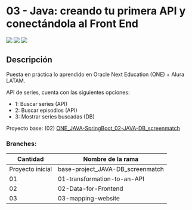 # 03 - Java: creando tu primera API y conectándola al Front End

<p>
    <img src="https://img.shields.io/badge/STATUS-INICIANDO-green">
    <img src="https://img.shields.io/badge/SPRING BOOT-3.3.0-green">
    <img src="https://img.shields.io/badge/DATABASE-POSTGRES-blue">
</p>

## Descripción

Puesta en práctica lo aprendido en Oracle Next Education (ONE) + Alura LATAM.

API de series, cuenta con las siguientes opciones:

- 1: Buscar series (API)
- 2: Buscar episodios (API)
- 3: Mostrar series buscadas (DB)

Proyecto base: (02) [ONE_JAVA-SpringBoot_02-JAVA-DB_screenmatch](https://github.com/JosePater/ONE_JAVA-SpringBoot_02-JAVA-DB_screenmatch/tree/03-mapping-relationship)

### Branches:

| Cantidad         | Nombre de la rama                |
|------------------|----------------------------------|
| Proyecto inicial | base-project_JAVA-DB_screenmatch |
| 01               | 01-transformation-to-an-API      |
| 02               | 02-Data-for-Frontend             |
| 03               | 03-mapping-website               |

